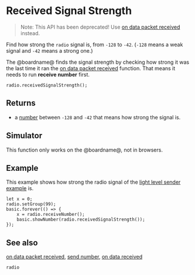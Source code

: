 # Received Signal Strength

> Note: This API has been deprecated! Use [on data packet received](/reference/radio/on-data-packet-received) instead.

Find how strong the `radio` signal is, from `-128` to `-42`. (`-128` means a weak signal and `-42` means a strong one.)

The @boardname@ finds the signal strength by checking how strong it was the last time it ran the [on data packet received](/reference/radio/on-data-packet-received) function. That means it needs to run **receive number** first.

```sig
radio.receivedSignalStrength();
```

## Returns

* a [number](/types/number) between `-128` and `-42` that means how strong the signal is.

## Simulator

This function only works on the @boardname@, not in browsers.

## Example

This example shows how strong the radio signal of the [light level sender example](/reference/radio/send-number) is.

```blocks
let x = 0;
radio.setGroup(99);
basic.forever(() => {
    x = radio.receiveNumber();
    basic.showNumber(radio.receivedSignalStrength());
});
```

## See also

[on data packet received](/reference/radio/on-data-packet-received), [send number](/reference/radio/send-number), [on data received](/reference/radio/on-data-received)

```package
radio
```